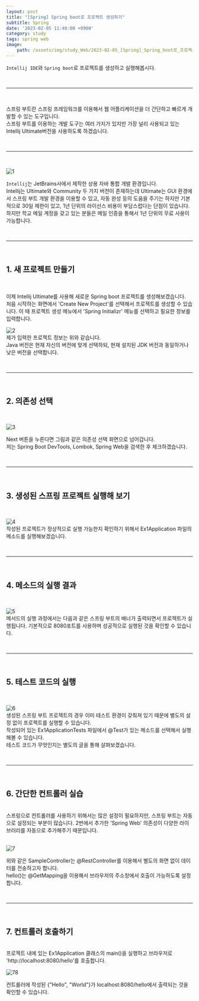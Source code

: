 ```yaml
---
layout: post
title: "[Spring] Spring boot로 프로젝트 생성하기"
subtitle: Spring
date: '2023-02-05 11:40:00 +0900'
category: study
tags: spring web
image:
    path: /assets/img/study_Web/2023-02-05_[Spring]_Spring_boot로_프로젝트_생성하기/logo.png
---
```


`Intellij IDE`와 `Spring boot`로 프로젝트를 생성하고 실행해봅시다.

<br>
<hr/>
<br>

스프링 부트란 스프링 프레임워크를 이용해서 웹 어플리케이션을 더 간단하고 빠르게 개발할 수 있는 도구입니다.<br>
스프링 부트를 이용하는 개발 도구는 여러 가지가 있지만 가장 널리 사용되고 있는 Intellij Ultimate버전을 사용하도록 하겠습니다.

<br>
<hr/>
<br>

![1](/assets/img/study_Web/2023-02-05_[Spring]_Spring_boot로_프로젝트_생성하기/intellij.png)

`Intellij`는 JetBrains사에서 제작한 상용 자바 통합 개발 환경입니다.
<br>
Intellij는 Ultimate와 Community 두 가지 버전이 존재하는데 Ultimate는 GUI 환경에서 스프링 부트 개발 환경을 이용할 수 있고, 자동 완성 등의 도움을 주기는 하지만 기본적으로 30일 제한이 있고, 1년 단위의 라이선스 비용이 부담스럽다는 단점이 있습니다.
<br>
하지만 학교 메일 계정을 갖고 있는 분들은 메일 인증을 통해서 1년 단위의 무료 사용이 가능합니다.

<br>
<hr/>
<br>

## 1. 새 프로젝트 만들기
<br>


이제 Intellij Ultimate를 사용해 새로운 Spring boot 프로젝트를 생성해보겠습니다.
<br>
처음 시작하는 화면에서 'Create New Project'를 선택해서 프로젝트를 생성할 수 있습니다. 이 때 프로젝트 생성 메뉴에서 'Spring Initializr' 메뉴를 선택하고 필요한 정보를 입력합니다.
<br>

![2](/assets/img/study_Web/2023-02-05_[Spring]_Spring_boot로_프로젝트_생성하기/p1_modified.png)
<br>
제가 입력한 프로젝트 정보는 위와 같습니다.<br>
Java 버전은 현재 자신의 버전에 맞게 선택하되, 현재 설치된 JDK 버전과 동일하거나 낮은 버전을 선택합니다.

<br>
<hr/>
<br>

## 2. 의존성 선택
<br>

![3](/assets/img/study_Web/2023-02-05_[Spring]_Spring_boot로_프로젝트_생성하기/p2_modified.png)
<br>

Next 버튼을 누른다면 그림과 같은 의존성 선택 화면으로 넘어갑니다. <br>
저는 Spring Boot DevTools, Lombok, Spring Web을 검색한 후 체크하겠습니다.

<br>
<hr/>
<br>

## 3. 생성된 스프링 프로젝트 실행해 보기
<br>

![4](/assets/img/study_Web/2023-02-05_[Spring]_Spring_boot로_프로젝트_생성하기/p3_modified.png)
<br>
작성된 프로젝트가 정상적으로 실행 가능한지 확인하기 위해서 Ex1Application 파일의 메소드를 실행해보겠습니다.

<br>
<hr/>
<br>

## 4. 메소드의 실행 결과
<br>

![5](/assets/img/study_Web/2023-02-05_[Spring]_Spring_boot로_프로젝트_생성하기/p4_modified.png)
<br>
메서드의 실행 과정에서는 다음과 같은 스프링 부트의 배너가 출력되면서 프로젝트가 실행됩니다. 기본적으로 8080포트를 사용하며 성공적으로 실행된 것을 확인할 수 있습니다.

<br>
<hr/>
<br>

## 5. 테스트 코드의 실행
<br>

![6](/assets/img/study_Web/2023-02-05_[Spring]_Spring_boot로_프로젝트_생성하기/p5_modified.png)
<br>
생성된 스프링 부트 프로젝트의 경우 이미 테스트 환경이 갖춰져 있기 때문에 별도의 설정 없이 프로젝트를 실행할 수 있습니다. <br>
작성되어 있는 Ex1ApplicationTests 파일에서 @Test가 있는 메소드를 선택해서 실행해볼 수 있습니다.<br>
테스트 코드가 무엇인지는 별도의 글을 통해 살펴보겠습니다.

<br>
<hr/>
<br>

## 6. 간단한 컨트롤러 실습
<br>
스프링으로 컨트롤러를 사용하기 위해서는 많은 설정이 필요하지만, 스프링 부트는 자동으로 설정되는 부분이 많습니다. 2번에서 추가한 'Spring Web' 의존성이 다양한 라이브러리를 자동으로 추가해주기 때문입니다. <br>

<br>

![7](/assets/img/study_Web/2023-02-05_[Spring]_Spring_boot로_프로젝트_생성하기/p6_modified.png)
<br>

위와 같은 SampleController는 @RestController를 이용해서 별도의 화면 없이 데이터를 전송하고자 합니다. <br>
hello()는 @GetMapping을 이용해서 브라우저의 주소창에서 호출이 가능하도록 설정합니다.

<br>
<hr/>
<br>

## 7. 컨트롤러 호출하기
<br>
프로젝트 내에 있는 Ex1Application 클래스의 main()을 실행하고 브라우저로 'http://localhost:8080/hello'를 호출합니다.

<br>

![78](/assets/img/study_Web/2023-02-05_[Spring]_Spring_boot로_프로젝트_생성하기/p7_modified.png)
<br>

컨트롤러에 작성된 {"Hello", "World"}가 localhost:8080/hello에서 출력되는 것을 확인할 수 있습니다.